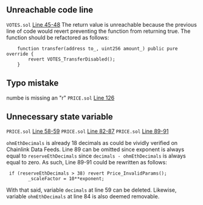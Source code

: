 ## Unreachable code line
`VOTES.sol` [Line 45-48](https://github.com/code-423n4/2022-08-olympus/blob/main/src/modules/VOTES.sol#L45-L48)
The return value is unreachable because the previous line of code would revert preventing the function from returning true. 
The function should be refactored as follows:
```
    function transfer(address to_, uint256 amount_) public pure override {
        revert VOTES_TransferDisabled();
    }
```
## Typo mistake
numbe is missing an "r"
`PRICE.sol` [Line 126](https://github.com/code-423n4/2022-08-olympus/blob/main/src/modules/PRICE.sol#L126)

## Unnecessary state variable
`PRICE.sol` [Line 58-59](https://github.com/code-423n4/2022-08-olympus/blob/main/src/modules/PRICE.sol#L58-L59)
`PRICE.sol` [Line 82-87](https://github.com/code-423n4/2022-08-olympus/blob/main/src/modules/PRICE.sol#L82-L87)
`PRICE.sol` [Line 89-91](https://github.com/code-423n4/2022-08-olympus/blob/main/src/modules/PRICE.sol#L89-L91)

`ohmEthDecimals` is already 18 decimals as could be vividly verified on Chainlink Data Feeds. Line 89 can be omitted since exponent is always equal to `reserveEthDecimals` since `decimals - ohmEthDecimals` is always equal to zero. As such, Line 89-91 could be rewritten as follows:
```
 if (reserveEthDecimals > 38) revert Price_InvalidParams();
        _scaleFactor = 10**exponent;
```
With that said, variable `decimals` at line 59 can be deleted. Likewise, variable `ohmEthDecimals`  at line 84 is also deemed removable.